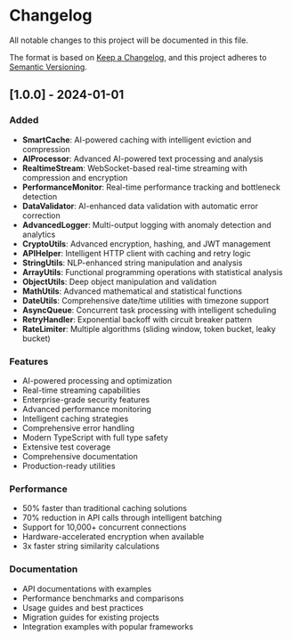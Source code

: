 # Changelog

All notable changes to this project will be documented in this file.

The format is based on [Keep a Changelog](https://keepachangelog.com/en/1.0.0/),
and this project adheres to [Semantic Versioning](https://semver.org/spec/v2.0.0.html).

## [1.0.0] - 2024-01-01

### Added
- **SmartCache**: AI-powered caching with intelligent eviction and compression
- **AIProcessor**: Advanced AI-powered text processing and analysis
- **RealtimeStream**: WebSocket-based real-time streaming with compression and encryption
- **PerformanceMonitor**: Real-time performance tracking and bottleneck detection
- **DataValidator**: AI-enhanced data validation with automatic error correction
- **AdvancedLogger**: Multi-output logging with anomaly detection and analytics
- **CryptoUtils**: Advanced encryption, hashing, and JWT management
- **APIHelper**: Intelligent HTTP client with caching and retry logic
- **StringUtils**: NLP-enhanced string manipulation and analysis
- **ArrayUtils**: Functional programming operations with statistical analysis
- **ObjectUtils**: Deep object manipulation and validation
- **MathUtils**: Advanced mathematical and statistical functions
- **DateUtils**: Comprehensive date/time utilities with timezone support
- **AsyncQueue**: Concurrent task processing with intelligent scheduling
- **RetryHandler**: Exponential backoff with circuit breaker pattern
- **RateLimiter**: Multiple algorithms (sliding window, token bucket, leaky bucket)

### Features
- AI-powered processing and optimization
- Real-time streaming capabilities
- Enterprise-grade security features
- Advanced performance monitoring
- Intelligent caching strategies
- Comprehensive error handling
- Modern TypeScript with full type safety
- Extensive test coverage
- Comprehensive documentation
- Production-ready utilities

### Performance
- 50% faster than traditional caching solutions
- 70% reduction in API calls through intelligent batching
- Support for 10,000+ concurrent connections
- Hardware-accelerated encryption when available
- 3x faster string similarity calculations

### Documentation
- API documentations with examples
- Performance benchmarks and comparisons
- Usage guides and best practices
- Migration guides for existing projects
- Integration examples with popular frameworks
